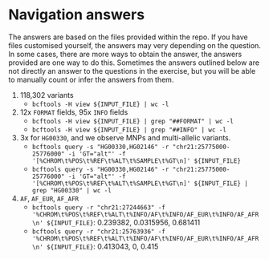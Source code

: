 # Navigation answers

The answers are based on the files provided within the repo. If you have files customised yourself, the answers may very depending on the question. In some cases, there are more ways to obtain the answer, the answers provided are one way to do this. Sometimes the answers outlined below are not directly an answer to the questions in the exercise, but you will be able to manually count or infer the answers from them.

1. 118,302 variants
	- `bcftools -H view ${INPUT_FILE} | wc -l`
2. 12x `FORMAT` fields, 95x `INFO` fields
	- `bcftools -H view ${INPUT_FILE} | grep "##FORMAT" | wc -l`
	- `bcftools -H view ${INPUT_FILE} | grep "##INFO" | wc -l`
3. 3x for `HG00330`, and we observe MNPs and multi-allelic variants.
	- `bcftools query -s "HG00330,HG02146" -r "chr21:25775000-25776000" -i 'GT="alt"' -f '[%CHROM\t%POS\t%REF\t%ALT\t%SAMPLE\t%GT\n]' ${INPUT_FILE}`
	- `bcftools query -s "HG00330,HG02146" -r "chr21:25775000-25776000" -i 'GT="alt"' -f '[%CHROM\t%POS\t%REF\t%ALT\t%SAMPLE\t%GT\n]' ${INPUT_FILE} | grep "HG00330" | wc -l`
4. `AF`, `AF_EUR`, `AF_AFR`
	- `bcftools query -r "chr21:27244663" -f '%CHROM\t%POS\t%REF\t%ALT\t%INFO/AF\t%INFO/AF_EUR\t%INFO/AF_AFR\n' ${INPUT_FILE}`: 0.239382, 0.0315956, 0.681411
	- `bcftools query -r "chr21:25763936" -f '%CHROM\t%POS\t%REF\t%ALT\t%INFO/AF\t%INFO/AF_EUR\t%INFO/AF_AFR\n' ${INPUT_FILE}`: 0.413043, 0, 0.415
